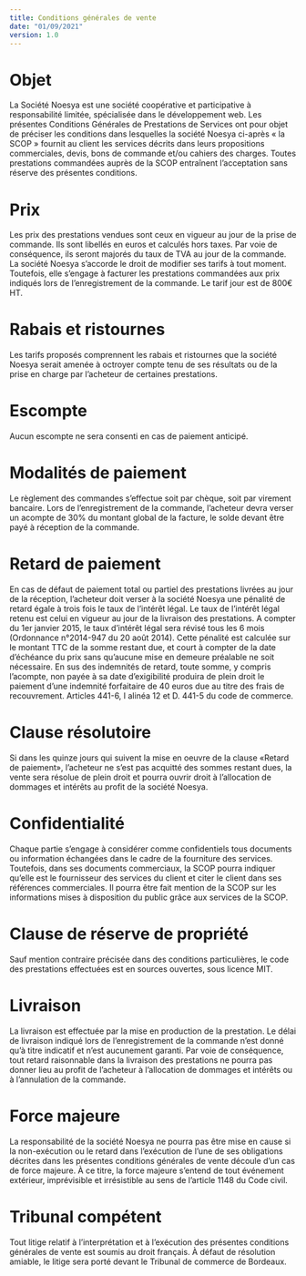 ```yaml
---
title: Conditions générales de vente
date: "01/09/2021"
version: 1.0
---
```


# Objet
La Société Noesya est une société coopérative et participative à responsabilité limitée, spécialisée dans le développement web. Les présentes Conditions Générales de Prestations de Services ont pour objet de préciser les conditions dans lesquelles la société Noesya ci-après « la SCOP » fournit au client les services décrits dans leurs propositions commerciales, devis, bons de commande et/ou cahiers des charges. Toutes prestations commandées auprès de la SCOP entraînent l’acceptation sans réserve des présentes conditions.

# Prix
Les prix des prestations vendues sont ceux en vigueur au jour de la prise de commande. Ils sont libellés en euros et calculés hors taxes. Par voie de conséquence, ils seront majorés du taux de TVA au jour de la commande. La société Noesya s’accorde le droit de modifier ses tarifs à tout moment. Toutefois, elle s’engage à facturer les prestations commandées aux prix indiqués lors de l’enregistrement de la commande. Le tarif jour est de 800€ HT.

# Rabais et ristournes
Les tarifs proposés comprennent les rabais et ristournes que la société Noesya serait amenée à octroyer compte tenu de ses résultats ou de la prise en charge par l’acheteur de certaines prestations.

# Escompte
Aucun escompte ne sera consenti en cas de paiement anticipé.

# Modalités de paiement
Le règlement des commandes s’effectue soit par chèque, soit par virement bancaire. Lors de l’enregistrement de la commande, l’acheteur devra verser un acompte de 30% du montant global de la facture, le solde devant être payé à réception de la commande.

# Retard de paiement
En cas de défaut de paiement total ou partiel des prestations livrées au jour de la réception, l’acheteur doit verser à la société Noesya une pénalité de retard égale à trois fois le taux de l’intérêt légal. Le taux de l’intérêt légal retenu est celui en vigueur au jour de la livraison des prestations. A compter du 1er janvier 2015, le taux d’intérêt légal sera révisé tous les 6 mois (Ordonnance n°2014-947 du 20 août 2014). Cette pénalité est calculée sur le montant TTC de la somme restant due, et court à compter de la date d’échéance du prix sans qu’aucune mise en demeure préalable ne soit nécessaire. En sus des indemnités de retard, toute somme, y compris l’acompte, non payée à sa date d’exigibilité produira de plein droit le paiement d’une indemnité forfaitaire de 40 euros due au titre des frais de recouvrement. Articles 441-6, I alinéa 12 et D. 441-5 du code de commerce.

# Clause résolutoire
Si dans les quinze jours qui suivent la mise en oeuvre de la clause «Retard de paiement», l’acheteur ne s’est pas acquitté des sommes restant dues, la vente sera résolue de plein droit et pourra ouvrir droit à l’allocation de dommages et intérêts au profit de la société Noesya.

# Confidentialité
Chaque partie s’engage à considérer comme confidentiels tous documents ou information échangées dans le cadre de la fourniture des services. Toutefois, dans ses documents commerciaux, la SCOP pourra indiquer qu’elle est le fournisseur des services du client et citer le client dans ses références commerciales. Il pourra être fait mention de la SCOP sur les informations mises à disposition du public grâce aux services de la SCOP.

# Clause de réserve de propriété
Sauf mention contraire précisée dans des conditions particulières, le code des prestations effectuées est en sources ouvertes, sous licence MIT.

# Livraison
La livraison est effectuée par la mise en production de la prestation. Le délai de livraison indiqué lors de l’enregistrement de la commande n’est donné qu’à titre indicatif et n’est aucunement garanti. Par voie de conséquence, tout retard raisonnable dans la livraison des prestations ne pourra pas donner lieu au profit de l’acheteur à l’allocation de dommages et intérêts ou à l’annulation de la commande.

# Force majeure
La responsabilité de la société Noesya ne pourra pas être mise en cause si la non-exécution ou le retard dans l’exécution de l’une de ses obligations décrites dans les présentes conditions générales de vente découle d’un cas de force majeure. À ce titre, la force majeure s’entend de tout événement extérieur, imprévisible et irrésistible au sens de l’article 1148 du Code civil.

# Tribunal compétent
Tout litige relatif à l’interprétation et à l’exécution des présentes conditions générales de vente est soumis au droit français. À défaut de résolution amiable, le litige sera porté devant le Tribunal de commerce de Bordeaux.
